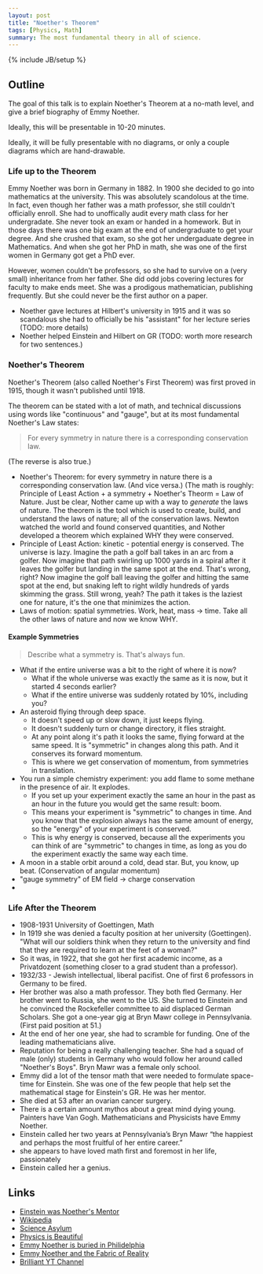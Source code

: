 ```yaml
---
layout: post
title: "Noether's Theorem"
tags: [Physics, Math]
summary: The most fundamental theory in all of science.
---
```

{% include JB/setup %}


## Outline
  
The goal of this talk is to explain Noether's Theorem at a no-math level, and give a brief biography of Emmy Noether.

Ideally, this will be presentable in 10-20 minutes.

Ideally, it will be fully presentable with no diagrams, or only a couple diagrams which are hand-drawable.


### Life up to the Theorem

Emmy Noether was born in Germany in 1882. In 1900 she decided to go into mathematics at the university. This was absolutely scandolous at the time. In fact, even though her father was a math professor, she still couldn't officially enroll. She had to unoffically audit every math class for her undergradate. She never took an exam or handed in a homework. But in those days there was one big exam at the end of undergraduate to get your degree. And she crushed that exam, so she got her undergaduate degree in Mathematics. And when she got her PhD in math, she was one of the first women in Germany got get a PhD ever.

However, women couldn't be professors, so she had to survive on a (very small) inheritance from her father. She did odd jobs covering lectures for faculty to make ends meet. She was a prodigous mathematician, publishing frequently. But she could never be the first author on a paper.

- Noether gave lectures at Hilbert's university in 1915 and it was so scandalous she had to officially be his "assistant" for her lecture series (TODO: more details)
- Noether helped Einstein and Hilbert on GR (TODO: worth more research for two sentences.)


### Noether's Theorem

Noether's Theorem (also called Noether's First Theorem) was first proved in 1915, though it wasn't published until 1918.

The theorem can be stated with a lot of math, and technical discussions using words like "continuous" and "gauge", but at its most fundamental Noether's Law states:

> For every symmetry in nature there is a corresponding conservation law.

(The reverse is also true.)


- Noether's Theorem: for every symmetry in nature there is a corresponding conservation law. (And vice versa.) (The math is roughly: Principle of Least Action + a symmetry + Noether's Theorm = Law of Nature. Just be clear, Nother came up with a way to *generate* the laws of nature. The theorem is the tool which is used to create, build, and understand the laws of nature; all of the conservation laws. Newton watched the world and found conserved quantities, and Nother developed a theorem which explained WHY they were conserved.
- Principle of Least Action: kinetic - potential energy is conserved. The universe is lazy. Imagine the path a golf ball takes in an arc from a golfer. Now imagine that path swirling up 1000 yards in a spiral after it leaves the golfer but landing in the same spot at the end. That's wrong, right? Now imagine the golf ball leaving the golfer and hitting the same spot at the end, but snaking left to right wildly hundreds of yards skimming the grass. Still wrong, yeah? The path it takes is the laziest one for nature, it's the one that minimizes the action.
- Laws of motion: spatial symmetries. Work, heat, mass -> time. Take all the other laws of nature and now we know WHY.

#### Example Symmetries

> Describe what a symmetry is. That's always fun.

- What if the entire universe was a bit to the right of where it is now?
  + What if the whole universe was exactly the same as it is now, but it started 4 seconds earlier?
  + What if the entire universe was suddenly rotated by 10%, including you?
- An asteroid flying through deep space.
  + It doesn't speed up or slow down, it just keeps flying.
  + It doesn't suddenly turn or change directory, it flies straight.
  + At any point along it's path it looks the same, flying forward at the same speed. It is "symmetric" in changes along this path. And it conserves its forward momentum.
  + This is where we get conservation of momentum, from symmetries in translation.
- You run a simple chemistry experiment: you add flame to some methane in the presence of air. It explodes.
  + If you set up your experiment exactly the same an hour in the past as an hour in the future you would get the same result: boom.
  + This means your experiment is "symmetric" to changes in time. And you know that the explosion always has the same amount of energy, so the "energy" of your experiment is conserved. 
  + This is why energy is conserved, because all the experiments you can think of are "symmetric" to changes in time, as long as you do the experiment exactly the same way each time.
- A moon in a stable orbit around a cold, dead star. But, you know, up beat. (Conservation of angular momentum)
- "gauge symmetry" of EM field -> charge conservation
- 



### Life After the Theorem

- 1908-1931 University of Goettingen, Math
- In 1919 she was denied a faculty position at her university (Goettingen). "What will our soldiers think when they return to the university and find that they are required to learn at the feet of a woman?"
- So it was, in 1922, that she got her first academic income, as a Privatdozent (something closer to a grad student than a professor).
- 1932/33 - Jewish intellectual, liberal pacifist. One of first 6 professors in Germany to be fired.
- Her brother was also a math professor. They both fled Germany. Her brother went to Russia, she went to the US. She turned to Einstein and he convinced the Rockefeller committee to aid displaced German Scholars. She got a one-year gig at Bryn Mawr college in Pennsylvania. (First paid position at 51.)
- At the end of her one year, she had to scramble for funding. One of the leading mathematicians alive.
- Reputation for being a really challenging teacher. She had a squad of male (only) students in Germany who would follow her around called "Noether's Boys". Bryn Mawr was a female only school.
- Emmy did a lot of the tensor math that were needed to formulate space-time for Einstein. She was one of the few people that help set the mathematical stage for Einstein's GR. He was her mentor.
- She died at 53 after an ovarian cancer surgery.
- There is a certain amount mythos about a great mind dying young. Painters have Van Gogh. Mathematicians and Physicists have Emmy Noether.
- Einstein called her two years at Pennsylvania’s Bryn Mawr “the happiest and perhaps the most fruitful of her entire career.”
- she appears to have loved math first and foremost in her life, passionately
- Einstein called her a genius.


## Links

* [Einstein was Noether's Mentor](https://www.washingtonpost.com/news/comic-riffs/wp/2015/03/23/emmy-noether-google-doodle-why-einstein-called-her-a-creative-mathematical-genius/?noredirect=on&utm_term=.c05fbd4bd738)
* [Wikipedia](https://en.wikipedia.org/wiki/Emmy_Noether)
* [Science Asylum](https://www.youtube.com/watch?v=ahf0zCaqrwM)
* [Physics is Beautiful](https://www.youtube.com/watch?v=C4vNPEEwsmc)
* [Emmy Noether is buried in Philidelphia](https://en.wikipedia.org/wiki/Bryn_Mawr_College#M._Carey_Thomas_Library)
* [Emmy Noether and the Fabric of Reality](https://www.youtube.com/watch?v=1_MpQG2xXVo)
* [Brilliant YT Channel](https://www.youtube.com/watch?v=04ERSb06dOg)

